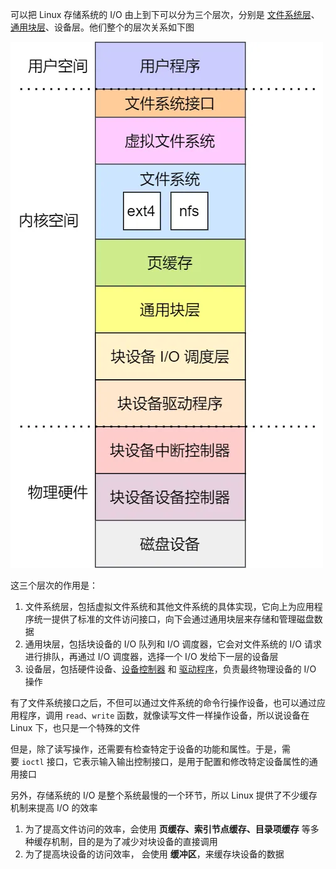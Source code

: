 可以把 Linux 存储系统的 I/O 由上到下可以分为三个层次，分别是 [文件系统层](文件系统)、[通用块层](通用块层)、设备层。他们整个的层次关系如下图

![img Linux 存储系统的 I/O 层次](../images/Linux存储系统的IO层次.webp)

这三个层次的作用是：

1. 文件系统层，包括虚拟文件系统和其他文件系统的具体实现，它向上为应用程序统一提供了标准的文件访问接口，向下会通过通用块层来存储和管理磁盘数据
2. 通用块层，包括块设备的 I/O 队列和 I/O 调度器，它会对文件系统的 I/O 请求进行排队，再通过 I/O 调度器，选择一个 I/O 发给下一层的设备层
3. 设备层，包括硬件设备、[设备控制器](设备控制器) 和 [驱动程序](设备驱动程序)，负责最终物理设备的 I/O 操作

有了文件系统接口之后，不但可以通过文件系统的命令行操作设备，也可以通过应用程序，调用 `read`、`write` 函数，就像读写文件一样操作设备，所以说设备在 Linux 下，也只是一个特殊的文件

但是，除了读写操作，还需要有检查特定于设备的功能和属性。于是，需要 `ioctl` 接口，它表示输入输出控制接口，是用于配置和修改特定设备属性的通用接口

另外，存储系统的 I/O 是整个系统最慢的一个环节，所以 Linux 提供了不少缓存机制来提高 I/O 的效率

1. 为了提高文件访问的效率，会使用 **页缓存、索引节点缓存、目录项缓存** 等多种缓存机制，目的是为了减少对块设备的直接调用
2. 为了提高块设备的访问效率， 会使用 **缓冲区**，来缓存块设备的数据
